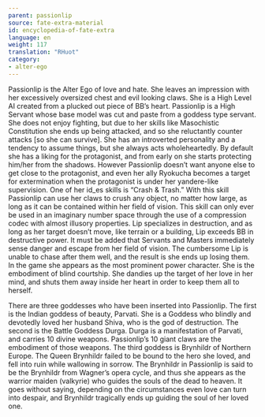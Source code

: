 ```yaml
---
parent: passionlip
source: fate-extra-material
id: encyclopedia-of-fate-extra
language: en
weight: 117
translation: "RHuot"
category:
- alter-ego
---
```


Passionlip is the Alter Ego of love and hate.
She leaves an impression with her excessively oversized chest and evil looking claws.
She is a High Level AI created from a plucked out piece of BB’s heart.
Passionlip is a High Servant whose base model was cut and paste from a goddess type servant.
She does not enjoy fighting, but due to her skills like Masochistic Constitution she ends up being attacked, and so she reluctantly counter attacks [so she can survive].
She has an introverted personality and a tendency to assume things, but she always acts wholeheartedly.
By default she has a liking for the protagonist, and from early on she starts protecting him/her from the shadows.
However Passionlip doesn’t want anyone else to get close to the protagonist, and even her ally Ryokucha becomes a target for extermination when the protagonist is under her yandere-like supervision.
One of her id_es skills is “Crash & Trash.”
With this skill Passionlip can use her claws to crush any object, no matter how large, as long as it can be contained within her field of vision. This skill can only ever be used in an imaginary number space through the use of a compression codec with almost illusory properties.
Lip specializes in destruction, and as long as her target doesn’t move, like terrain or a building, Lip exceeds BB in destructive power.
It must be added that Servants and Masters immediately sense danger and escape from her field of vision. The cumbersome Lip is unable to chase after them well, and the result is she ends up losing them.
In the game she appears as the most prominent power character.
She is the embodiment of blind courtship. She dandies up the target of her love in her mind, and shuts them away inside her heart in order to keep them all to herself.

There are three goddesses who have been inserted into Passionlip.
The first is the Indian goddess of beauty, Parvati.
She is a Goddess who blindly and devotedly loved her husband Shiva, who is the god of destruction.
The second is the Battle Goddess Durga.
Durga is a manifestation of Parvati, and carries 10 divine weapons. Passionlip’s 10 giant claws are the embodiment of those weapons.
The third goddess is Brynhildr of Northern Europe.
The Queen Brynhildr failed to be bound to the hero she loved, and fell into ruin while wallowing in sorrow. The Brynhildr in Passionlip is said to be the Brynhildr from Wagner’s opera cycle, and thus she appears as the warrior maiden (valkyrie) who guides the souls of the dead to heaven.
It goes without saying, depending on the circumstances even love can turn into despair, and Brynhildr tragically ends up guiding the soul of her loved one.
